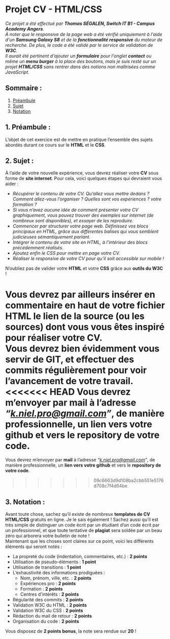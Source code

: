 # Projet CV - HTML/CSS  

*Ce projet a été effectué par **Thomas SÉGALEN, Switch IT B1 - Campus Academy Angers**.*  
*À noter que le responsive de la page web a été vérifié uniquiement à l'aide d'un **Samsung Galaxy S8** et de la **fonctionnalité responsive** du moteur de recherche. De plus, le code a été validé par le service de validation de **W3C**.*  
*Il aurait été pertinent d'ajouter un **formulaire** pour l'onglet **contact** ou même un **menu burger** à la place des boutons, mais je suis resté sur un projet **HTML/CSS** sans rentrer dans des notions non maîtrisées comme JavaScript.*  
  
## Sommaire :

1. [Préambule](README.md#1-préambule-)  
2. [Sujet](README.md#2-sujet-)  
3. [Notation](README.md#3-notation-)  
  
## 1. Préambule :  
L’objet de cet exercice est de mettre en pratique l’ensemble des sujets abordés durant ce cours sur le **HTML** et le **CSS**.  
  
## 2. Sujet :  
À l’aide de votre nouvelle expérience, vous devrez réaliser votre **CV** sous forme de **site internet**. Pour cela, voici quelques étapes qui devraient vous aider :  
* *Récupérer le contenu de votre CV. Qu’allez vous mettre dedans ? Comment allez-vous l’organiser ? Quelles sont vos expériences ? votre formation ?*  
* *Si vous n’avez aucune idée de comment présenter votre CV graphiquement, vous pouvez trouver des exemples sur internet (de nombreux sont disponibles), et essayer de les reproduire.*  
* *Commencer par structurer votre page web. Définissez vos blocs principaux en HTML, grâce aux différentes balises qui vous semblent judicieuses sémantiquement parlant.*  
* *Intégrer le contenu de votre site en HTML, à l’intérieur des blocs précédemment réalisés.*  
* *Ajoutez enfin le CSS pour mettre en page votre CV.*  
* *Réaliser le responsive de votre CV pour qu’il soit accessible sur mobile !*  
  
N’oubliez pas de valider votre **HTML** et votre **CSS** grâce aux **outils du W3C** !  
  
Vous devrez par ailleurs insérer en commentaire en haut de votre fichier HTML le **lien de la source (ou les sources)** dont vous vous êtes inspiré pour réaliser votre CV.  
Vous devrez bien évidemment vous servir de **GIT**, et effectuer des **commits régulièrement** pour voir l’avancement de votre travail.  
<<<<<<< HEAD
Vous devrez m’envoyer par **mail** à l’adresse *“k.niel.pro@gmail.com”*, de manière professionnelle, un **lien vers votre github** et vers le **repository de votre code**.  
=======
Vous devrez m’envoyer par **mail** à l’adresse *“k.niel.pro@gmail.com”*, de manière  professionnelle, un **lien vers votre github** et vers le **repository de votre code**.  
>>>>>>> 09c6663d9d108ba2cbb551e5176d708c7f4d64be
  
## 3. Notation :  
Avant toute chose, sachez qu’il existe de nombreux **templates de CV HTML/CSS** gratuits en ligne. Je le sais également ! Sachez aussi qu’il est très simple de distinguer un code écrit par un étudiant d’un code écrit par un professionnel, et que toute tentative de **plagiat** sera soldée par un beau zéro qui arborera votre bulletin de note !  
Maintenant que les choses sont claires sur ce point, voici les différents éléments qui seront notés :  
* La propreté du code (indentation, commentaires, etc.) : **2 points**  
* Utilisation de pseudo-éléments : **1 point**  
* Utilisation de transitions : **1 point**  
* L’exhaustivité des informations prodiguées :  
	* Nom, prénom, ville, etc. : **2 points**  
	* Expériences pro : **2 points**  
	* Formation : **2 points**  
	* Centres d’intérêts : **2 points**  
* Régularité des commits : **2 points**  
* Validation W3C du HTML : **2 points**  
* Validation W3C du CSS : **2 points**  
* Rédaction du mail de retour : **2 points**  
* Organisation du code : **2 points**  

Vous disposez de **2 points bonus**, la note sera rendue sur **20** !  